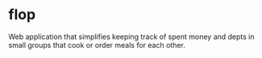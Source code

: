 # flop

Web application that simplifies keeping track of spent money and depts in small
groups that cook or order meals for each other.
